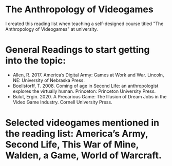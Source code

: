 # The Anthropology of Videogames
I created this reading list when teaching a self-designed course titled "The Anthropology of Videogames" at university. 


# General Readings to start getting into the topic: 
- Allen, R. 2017. America’s Digital Army: Games at Work and War. Lincoln, NE: University of Nebraska Press. 
- Boellstorff, T. 2008. Coming of age in Second Life: an anthropologist explores the virtually human. Princeton: Princeton University Press.
- Bulut, Ergin. 2020. A Precarious Game: The Illusion of Dream Jobs in the Video Game Industry. Cornell University Press.

# Selected videogames mentioned in the reading list: America’s Army, Second Life, This War of Mine, Walden, a Game, World of Warcraft. 

